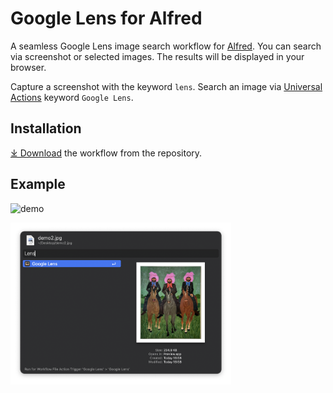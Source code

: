 # Google Lens for Alfred

A seamless Google Lens image search workflow for [Alfred](https://alfred.app/). You can search via screenshot or selected images. The results will be displayed in your browser.

Capture a screenshot with the keyword `lens`. Search an image via [Universal Actions](https://www.alfredapp.com/help/features/universal-actions/) keyword `Google Lens`. 

## Installation

[⤓ Download](https://github.com/svenko99/alfred-google-lens/releases/latest/download/Google.Lens.alfredworkflow) the workflow from the repository.

## Example

![demo](assets/demo.gif)

<img src="assets/demo2.png" alt="demo picture 1" width="70%" height="auto">
